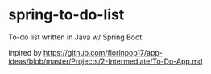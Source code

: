 # spring-to-do-list

To-do list written in Java w/ Spring Boot

Inpired by https://github.com/florinpop17/app-ideas/blob/master/Projects/2-Intermediate/To-Do-App.md
